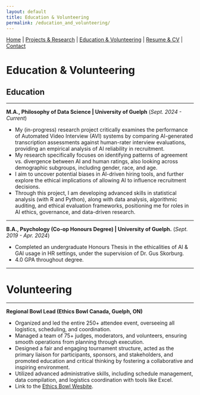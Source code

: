 ```yaml
---
layout: default
title: Education & Volunteering
permalink: /education_and_volunteering/
---
```


[Home](/) | [Projects & Research](/projects_and_research) | [Education & Volunteering](/education_and_volunteering) | [Resume & CV](/resume_and_cv) | [Contact](/contact)



# Education & Volunteering

## Education
* * *
**M.A., Philosophy of Data Science | University of Guelph** 
(_Sept. 2024 - Current_)
- My (in-progress) research project critically examines the performance of Automated Video Interview (AVI) systems by comparing AI-generated transcription assessments against human-rater interview evaluations, providing an empirical  analysis of AI reliability in recruitment.
- My research specifically focuses on identifying patterns of agreement vs. divergence between AI and human ratings, also looking across demographic subgroups, including gender, race, and age.
- I aim to uncover potential biases in AI-driven hiring tools, and further explore the ethical implications of allowing AI to influence recruitment decisions.
- Through this project, I am developing advanced skills in statistical analysis (with R and Python), along with data analysis, algorithmic auditing, and ethical evaluation frameworks, positioning me for roles in AI ethics, governance, and data-driven research.

* * *
**B.A., Psychology (Co-op Honours Degree) | University of Guelph.** 
(_Sept. 2019 - Apr. 2024_)
- Completed an undergraduate Honours Thesis in the ethicalities of AI & GAI usage in HR settings, under the supervision of Dr. Gus Skorburg.
- 4.0 GPA throughout degree.

* * *
# Volunteering
* * * 
**Regional Bowl Lead (Ethics Bowl Canada, Guelph, ON)** 
- Organized and led the entire 250+ attendee event, overseeing all logistics, scheduling, and coordination.
- Managed a team of 75+ judges, moderators, and volunteers, ensuring smooth operations from planning through execution.
- Designed a fair and engaging tournament structure, acted as the primary liaison for participants, sponsors, and stakeholders, and promoted education and critical thinking by fostering a collaborative and inspiring environment.
- Utilized advanced administrative skills, including schedule management, data compilation, and logistics coordination with tools like Excel.
- Link to the [Ethics Bowl Wesbite](https://ethicsbowl.ca/). 
